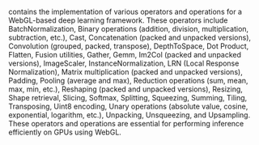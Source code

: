 contains the implementation of various operators and operations for a WebGL-based deep learning framework. These operators include BatchNormalization, Binary operations (addition, division, multiplication, subtraction, etc.), Cast, Concatenation (packed and unpacked versions), Convolution (grouped, packed, transpose), DepthToSpace, Dot Product, Flatten, Fusion utilities, Gather, Gemm, Im2Col (packed and unpacked versions), ImageScaler, InstanceNormalization, LRN (Local Response Normalization), Matrix multiplication (packed and unpacked versions), Padding, Pooling (average and max), Reduction operations (sum, mean, max, min, etc.), Reshaping (packed and unpacked versions), Resizing, Shape retrieval, Slicing, Softmax, Splitting, Squeezing, Summing, Tiling, Transposing, Uint8 encoding, Unary operations (absolute value, cosine, exponential, logarithm, etc.), Unpacking, Unsqueezing, and Upsampling. These operators and operations are essential for performing inference efficiently on GPUs using WebGL.